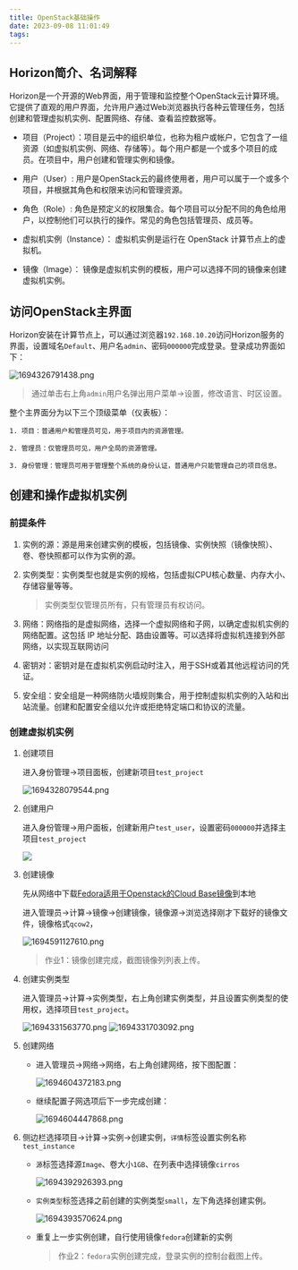 ```yaml
---
title: OpenStack基础操作
date: 2023-09-08 11:01:49 
tags:
---
```


## Horizon简介、名词解释

Horizon是一个开源的Web界面，用于管理和监控整个OpenStack云计算环境。它提供了直观的用户界面，允许用户通过Web浏览器执行各种云管理任务，包括创建和管理虚拟机实例、配置网络、存储、查看监控数据等。

* 项目（Project）：项目是云中的组织单位，也称为租户或帐户，它包含了一组资源（如虚拟机实例、网络、存储等）。每个用户都是一个或多个项目的成员。在项目中，用户创建和管理实例和镜像。

* 用户（User）:  用户是OpenStack云的最终使用者，用户可以属于一个或多个项目，并根据其角色和权限来访问和管理资源。

* 角色（Role）: 角色是预定义的权限集合。每个项目可以分配不同的角色给用户，以控制他们可以执行的操作。常见的角色包括管理员、成员等。

* 虚拟机实例（Instance）： 虚拟机实例是运行在 OpenStack 计算节点上的虚拟机。

* 镜像（Image）： 镜像是虚拟机实例的模板，用户可以选择不同的镜像来创建虚拟机实例。

## 访问OpenStack主界面

Horizon安装在计算节点上，可以通过浏览器`192.168.10.20`访问Horizon服务的界面，设置域名`Default`、用户名`admin`、密码`000000`完成登录。登录成功界面如下：

![1694326791438.png](https://vault.taojie.fun:28089/i/2023/09/10/2023-09-10-1694326793.png)

>通过单击右上角`admin`用户名弹出用户菜单->设置，修改语言、时区设置。

整个主界面分为以下三个顶级菜单（仪表板）：

    1. 项目：普通用户和管理员可见，用于项目内的资源管理。

    2. 管理员：仅管理员可见，用户全局的资源管理。

    3. 身份管理：管理员可用于管理整个系统的身份认证，普通用户只能管理自己的项目信息。

## 创建和操作虚拟机实例

### 前提条件

1. 实例的源：源是用来创建实例的模板，包括镜像、实例快照（镜像快照）、卷、卷快照都可以作为实例的源。

2. 实例类型：实例类型也就是实例的规格，包括虚拟CPU核心数量、内存大小、存储容量等等。

    >实例类型仅管理员所有，只有管理员有权访问。

3. 网络：网络指的是虚拟网络，选择一个虚拟网络和子网，以确定虚拟机实例的网络配置。这包括 IP 地址分配、路由设置等。可以选择将虚拟机连接到外部网络，以实现互联网访问

4. 密钥对：密钥对是在虚拟机实例启动时注入，用于SSH或着其他远程访问的凭证。

5. 安全组：安全组是一种网络防火墙规则集合，用于控制虚拟机实例的入站和出站流量。创建和配置安全组以允许或拒绝特定端口和协议的流量。
  
### 创建虚拟机实例

1. 创建项目

   进入身份管理->项目面板，创建新项目`test_project`

    ![1694328079544.png](https://vault.taojie.fun:28089/i/2023/09/10/2023-09-10-1694328081.png)

2. 创建用户

    进入身份管理->用户面板，创建新用户`test_user`，设置密码`000000`并选择主项目`test_project`

    <img src="https://vault.taojie.fun:28089/i/2023/09/10/2023-09-10-1694328368.png">

3. 创建镜像

    先从网络中下载[Fedora适用于Openstack的Cloud Base镜像](https://download.fedoraproject.org/pub/fedora/linux/releases/38/Cloud/x86_64/images/Fedora-Cloud-Base-38-1.6.x86_64.qcow2)到本地  

    进入管理员->计算->镜像->创建镜像，镜像源->浏览选择刚才下载好的镜像文件，镜像格式`qcow2`，

   <img src="https://vault.taojie.fun:28089/i/2023/09/13/2023-09-13-1694591128.png" alt="1694591127610.png" title="1694591127610.png" />

   >作业1：镜像创建完成，截图镜像列列表上传。

4. 创建实例类型

    进入管理员->计算->实例类型，右上角创建实例类型，并且设置实例类型的使用权，选择项目`test_project`。

    <img src="https://vault.taojie.fun:28089/i/2023/09/10/2023-09-10-1694331566.png" alt="1694331563770.png" title="1694331563770.png">

    <img src="https://vault.taojie.fun:28089/i/2023/09/10/2023-09-10-1694331705.png" alt="1694331703092.png" title="1694331703092.png">

5. 创建网络

    * 进入管理员->网络->网络，右上角创建网络，按下图配置：

        <img src="https://vault.taojie.fun:28089/i/2023/09/13/2023-09-13-1694604373.png" alt="1694604372183.png" title="1694604372183.png" />

    * 继续配置子网选项后下一步完成创建：

        <img src="https://vault.taojie.fun:28089/i/2023/09/13/2023-09-13-1694604448.png" alt="1694604447868.png" title="1694604447868.png" />

6. 侧边栏选择项目->计算->实例->创建实例，`详情`标签设置实例名称`test_instance`

    * `源`标签选择源`Image`、卷大小`1GB`、在列表中选择镜像`cirros`

        <img src="https://vault.taojie.fun:28089/i/2023/09/11/2023-09-11-1694392927.png" alt="1694392926393.png" title="1694392926393.png" />

    * `实例类型`标签选择之前创建的实例类型`small`，左下角选择创建实例。

        <img src="https://vault.taojie.fun:28089/i/2023/09/11/2023-09-11-1694393572.png" alt="1694393570624.png" title="1694393570624.png" />

    * 重复上一步实例创建，自行使用镜像`fedora`创建新的实例

        >作业2：`fedora`实例创建完成，登录实例的控制台截图上传。
